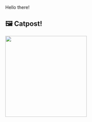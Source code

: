Hello there!



## 🖼️ Catpost!

<sub>
    <img src="https://cdn2.thecatapi.com/images/fvwV_smbn.png" height="256">
</sub>

